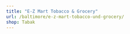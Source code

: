 ```yaml
---
title: "E-Z Mart Tobacco & Grocery"
url: /baltimore/e-z-mart-tobacco-und-grocery/
shop: Tabak
---
```

